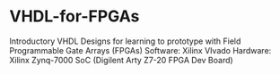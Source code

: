# VHDL-for-FPGAs
Introductory VHDL Designs for learning to prototype with Field Programmable Gate Arrays (FPGAs)
Software: Xilinx VIvado
Hardware: Xilinx Zynq-7000 SoC (Digilent Arty Z7-20 FPGA Dev Board)
